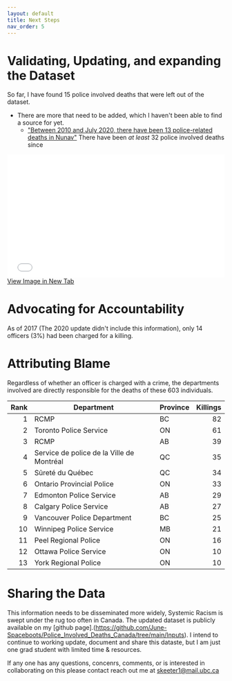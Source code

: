 ```yaml
---
layout: default
title: Next Steps
nav_order: 5
---
```


# Validating, Updating, and expanding the Dataset
So far, I have found 15 police involved deaths that were left out of the dataset.  
* There are more that need to be added, which I haven't been able to find a source for yet.  
  * ["Between 2010 and July 2020, there have been 13 police-related deaths in Nunav"](https://www.cbc.ca/news/canada/north/nunavut-police-related-death-rate-high-data-1.5645619)
There have been *at least* 32 police involved deaths since

<div style="overflow: hidden;
  padding-top: 56.25%;
  position: relative">
  <iframe src="CA_Trendline.png" title="Processes" scrolling="no" frameborder="0"
    style="border: 0;
   height: 100%;
   left: 0;
   position: absolute;
   top: 0;
   width: 100%;">
   <p>Your browser does not support iframes.</p>
 </iframe>
</div>
<a href="CA_Trendline.png" target="_blank">View Image in New Tab</a>

# Advocating for Accountability

As of 2017 (The 2020 update didn't include this information), only 14 officers (3%) had been charged for a killing.

# Attributing Blame

Regardless of whether an officer is charged with a crime, the departments involved are directly responsible for the deaths of these 603 individuals.

|Rank|               Department                |Province|Killings|
|---:|-----------------------------------------|--------|-------:|
|   1|RCMP                                     |BC      |      82|
|   2|Toronto Police Service                   |ON      |      61|
|   3|RCMP                                     |AB      |      39|
|   4|Service de police de la Ville de Montréal|QC      |      35|
|   5|Sûreté du Québec                         |QC      |      34|
|   6|Ontario Provincial Police                |ON      |      33|
|   7|Edmonton Police Service                  |AB      |      29|
|   8|Calgary Police Service                   |AB      |      27|
|   9|Vancouver Police Department              |BC      |      25|
|  10|Winnipeg Police Service                  |MB      |      21|
|  11|Peel Regional Police                     |ON      |      16|
|  12|Ottawa Police Service                    |ON      |      10|
|  13|York Regional Police                     |ON      |      10|



# Sharing the Data

This information needs to be disseminated more widely, Systemic Racism is swept under the rug too often in Canada.  The updated dataset is publicly available on my [github page].(https://github.com/June-Spaceboots/Police_Involved_Deaths_Canada/tree/main/Inputs).  I intend to continue to working update, document and share this dataste, but I am just one grad student with limited time & resources.  

If any one has any questions, concenrs, comments, or is interested in collaborating on this please contact reach out me at skeeter1@mail.ubc.ca
